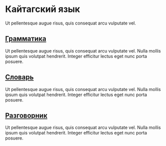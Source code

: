 # Кайтагский язык

Ut pellentesque augue risus, quis consequat arcu vulputate vel.

## [Грамматика](./language/grammar/cases)

Ut pellentesque augue risus, quis consequat arcu vulputate vel. Nulla mollis ipsum quis volutpat hendrerit. Integer efficitur lectus eget nunc porta posuere.

## [Словарь](./language/dictionary/intro)

Ut pellentesque augue risus, quis consequat arcu vulputate vel. Nulla mollis ipsum quis volutpat hendrerit. Integer efficitur lectus eget nunc porta posuere.

## [Разговорник](./language/phrasebook/intro)

Ut pellentesque augue risus, quis consequat arcu vulputate vel. Nulla mollis ipsum quis volutpat hendrerit. Integer efficitur lectus eget nunc porta posuere.

